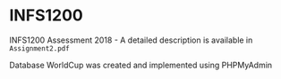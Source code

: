 # INFS1200
INFS1200 Assessment 2018 - A detailed description is available in `Assignment2.pdf`

Database WorldCup was created and implemented using PHPMyAdmin

